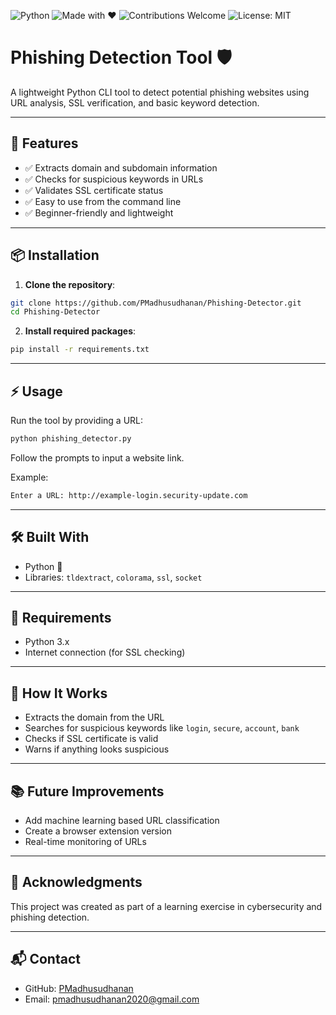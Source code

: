 ![Python](https://img.shields.io/badge/Python-3.x-blue)
![Made with ❤️](https://img.shields.io/badge/Made%20with-Love-red)
![Contributions Welcome](https://img.shields.io/badge/Contributions-Welcome-brightgreen)
![License: MIT](https://img.shields.io/badge/License-MIT-yellow.svg)


# Phishing Detection Tool 🛡️

A lightweight Python CLI tool to detect potential phishing websites using URL analysis, SSL verification, and basic keyword detection.

---

## 🚀 Features

- ✅ Extracts domain and subdomain information
- ✅ Checks for suspicious keywords in URLs
- ✅ Validates SSL certificate status
- ✅ Easy to use from the command line
- ✅ Beginner-friendly and lightweight

---

## 📦 Installation

1. **Clone the repository**:

```bash
git clone https://github.com/PMadhusudhanan/Phishing-Detector.git
cd Phishing-Detector
```

2. **Install required packages**:

```bash
pip install -r requirements.txt
```

---

## ⚡ Usage

Run the tool by providing a URL:

```bash
python phishing_detector.py
```

Follow the prompts to input a website link.

Example:

```bash
Enter a URL: http://example-login.security-update.com
```

---

## 🛠️ Built With

- Python 🐍
- Libraries: `tldextract`, `colorama`, `ssl`, `socket`

---

## 📄 Requirements

- Python 3.x
- Internet connection (for SSL checking)

---

## 🤔 How It Works

- Extracts the domain from the URL
- Searches for suspicious keywords like `login`, `secure`, `account`, `bank`
- Checks if SSL certificate is valid
- Warns if anything looks suspicious

---

## 📚 Future Improvements

- Add machine learning based URL classification
- Create a browser extension version
- Real-time monitoring of URLs

---

## 🙏 Acknowledgments

This project was created as part of a learning exercise in cybersecurity and phishing detection.

---

## 📬 Contact

- GitHub: [PMadhusudhanan](https://github.com/PMadhusudhanan)
- Email:  pmadhusudhanan2020@gmail.com
  





